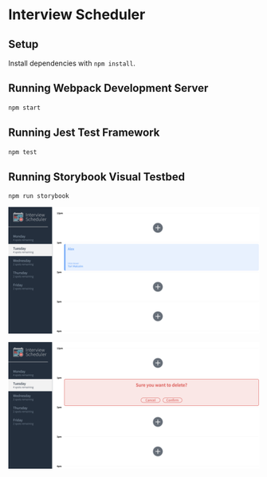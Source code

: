 # Interview Scheduler

## Setup

Install dependencies with `npm install`.

## Running Webpack Development Server

```sh
npm start
```

## Running Jest Test Framework

```sh
npm test
```

## Running Storybook Visual Testbed

```sh
npm run storybook
```

!["Appointment is booked"](https://github.com/alexfalco/scheduler/blob/master/src/docs/Add%20an%20Interview.png?raw=true)

!["Confirm msg when deleting appointment"](https://github.com/alexfalco/scheduler/blob/master/src/docs/Delete%20an%20Interview.png?raw=true)

